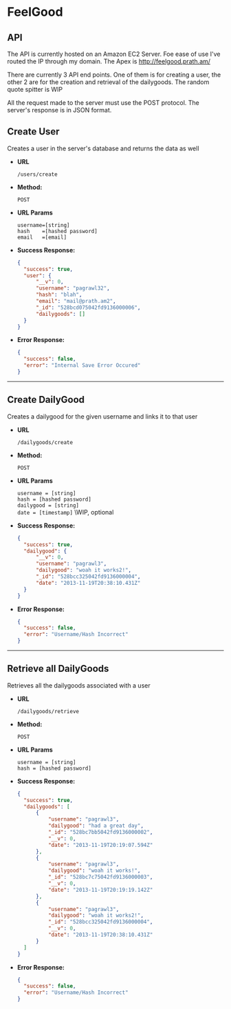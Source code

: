 FeelGood
=========

API
----
The API is currently hosted on an Amazon EC2 Server. Foe ease of use I've routed the IP through my domain. The Apex is http://feelgood.prath.am/

There are currently 3 API end points.
One of them is for creating a user, the other 2 are for the creation and retrieval of the dailygoods.
The random quote spitter is WIP

All the request made to the server must use the POST protocol. The server's response is in JSON format.

**Create User**
----
  Creates a user in the server's database and returns the data as well

* **URL**

  `/users/create`

* **Method:**

  `POST`
  
*  **URL Params**
 
   `username=[string]` <br>
   `hash    =[hashed password]` <br>
   `email   =[email]` <br>

* **Success Response:**

    ```json
    {
      "success": true,
      "user": {
          "__v": 0,
          "username": "pagrawl32",
          "hash": "blah",
          "email": "mail@prath.am2",
          "_id": "528bcd075042fd9136000006",
          "dailygoods": []
      }
    }
    ```
 
* **Error Response:**

  ```json
  {
    "success": false,
    "error": "Internal Save Error Occured"
  }
  ```

<hr>

**Create DailyGood**
----
  Creates a dailygood for the given username and links it to that user

* **URL**

  `/dailygoods/create`

* **Method:**

  `POST`
  
*  **URL Params**
 
   `username = [string]` <br>
   `hash = [hashed password]` <br>
   `dailygood = [string]` <br>
   `date = [timestamp]` \\WIP, optional <br>
    

* **Success Response:**

  ```json
  {
    "success": true,
    "dailygood": {
        "__v": 0,
        "username": "pagrawl3",
        "dailygood": "woah it works2!",
        "_id": "528bcc325042fd9136000004",
        "date": "2013-11-19T20:38:10.431Z"
    }
  }
  ```
  
 
* **Error Response:**

  ```json
  {
    "success": false,
    "error": "Username/Hash Incorrect"
  }
  ```
  
<hr>

**Retrieve all DailyGoods**
----
  Retrieves all the dailygoods associated with a user

* **URL**

  `/dailygoods/retrieve`

* **Method:**

  `POST`
  
*  **URL Params**
 
   `username = [string]` <br>
   `hash = [hashed password]` <br>
    
* **Success Response:**

  ```json
  {
    "success": true,
    "dailygoods": [
        {
            "username": "pagrawl3",
            "dailygood": "had a great day",
            "_id": "528bc7bb5042fd9136000002",
            "__v": 0,
            "date": "2013-11-19T20:19:07.594Z"
        },
        {
            "username": "pagrawl3",
            "dailygood": "woah it works!",
            "_id": "528bc7c75042fd9136000003",
            "__v": 0,
            "date": "2013-11-19T20:19:19.142Z"
        },
        {
            "username": "pagrawl3",
            "dailygood": "woah it works2!",
            "_id": "528bcc325042fd9136000004",
            "__v": 0,
            "date": "2013-11-19T20:38:10.431Z"
        }
    ]
  }
  ```
  
 
* **Error Response:**

  ```json
  {
    "success": false,
    "error": "Username/Hash Incorrect"
  }
  ```
